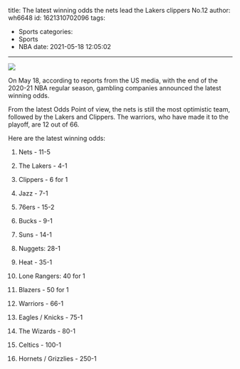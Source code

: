 title: The latest winning odds  the nets lead the Lakers clippers No.12
author: wh6648
id: 1621310702096
tags: 
- Sports
categories: 
- Sports
- NBA
date: 2021-05-18 12:05:02
---
![](https://p0.itc.cn/q_70/images01/20210518/3f1a11022c6242b59b3d5f1641699f56.jpeg)


On May 18, according to reports from the US media, with the end of the 2020-21 NBA regular season, gambling companies announced the latest winning odds.

From the latest Odds Point of view, the nets is still the most optimistic team, followed by the Lakers and Clippers. The warriors, who have made it to the playoff, are 12 out of 66.

Here are the latest winning odds:

1. Nets - 11-5

2. The Lakers - 4-1

3. Clippers - 6 for 1

4. Jazz - 7-1

5. 76ers - 15-2

6. Bucks - 9-1

7. Suns - 14-1

8. Nuggets: 28-1

9. Heat - 35-1

10. Lone Rangers: 40 for 1

11. Blazers - 50 for 1

12. Warriors - 66-1

13. Eagles / Knicks - 75-1

15. The Wizards - 80-1

16. Celtics - 100-1

17. Hornets / Grizzlies - 250-1

